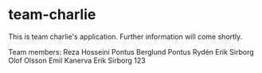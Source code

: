 # team-charlie

This is team charlie's application.
Further information will come shortly.

Team members:
Reza Hosseini
Pontus Berglund
Pontus Rydén
Erik Sirborg
Olof Olsson
Emil Kanerva
Erik Sirborg  123
